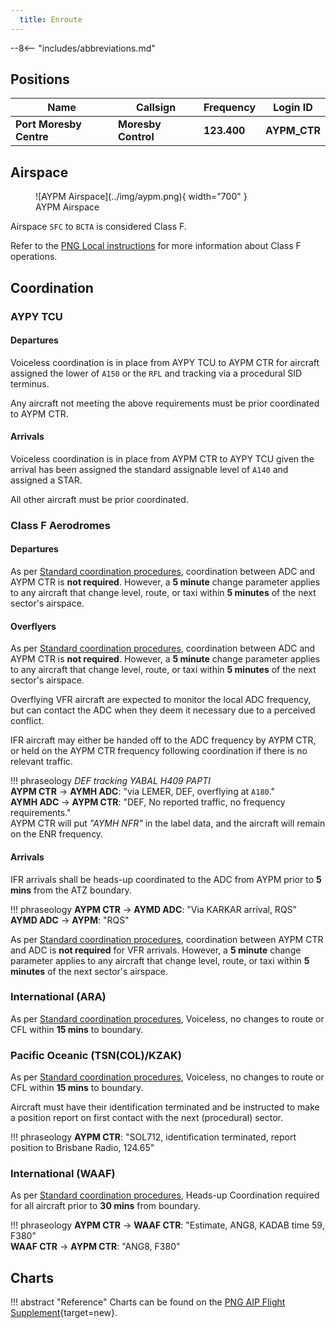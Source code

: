 ```yaml
---
  title: Enroute
---
```


--8<-- "includes/abbreviations.md"

## Positions

| Name                    | Callsign         | Frequency | Login ID    |
| ----------------------- | --------- | ---------------- | --------- |
| **Port Moresby Centre** | **Moresby Control** | **123.400** | **AYPM_CTR** |

## Airspace
<figure markdown>
![AYPM Airspace](../img/aypm.png){ width="700" }
  <figcaption>AYPM Airspace</figcaption>
</figure>

Airspace `SFC` to `BCTA` is considered Class F.

Refer to the [PNG Local instructions](../) for more information about Class F operations.

## Coordination
### AYPY TCU
#### Departures
Voiceless coordination is in place from AYPY TCU to AYPM CTR for aircraft assigned the lower of `A150` or the `RFL` and tracking via a procedural SID terminus.

Any aircraft not meeting the above requirements must be prior coordinated to AYPM CTR.

#### Arrivals
Voiceless coordination is in place from AYPM CTR to AYPY TCU given the arrival has been assigned the standard assignable level of `A140` and assigned a STAR.

All other aircraft must be prior coordinated.

### Class F Aerodromes
#### Departures
As per [Standard coordination procedures](../../controller-skills/coordination/#octa-coordination), coordination between ADC and AYPM CTR is **not required**. However, a **5 minute** change parameter applies to any aircraft that change level, route, or taxi within **5 minutes** of the next sector's airspace.

#### Overflyers
As per [Standard coordination procedures](../../controller-skills/coordination/#octa-coordination), coordination between ADC and AYPM CTR is **not required**. However, a **5 minute** change parameter applies to any aircraft that change level, route, or taxi within **5 minutes** of the next sector's airspace.

Overflying VFR aircraft are expected to monitor the local ADC frequency, but can contact the ADC when they deem it necessary due to a perceived conflict.

IFR aircraft may either be handed off to the ADC frequency by AYPM CTR, or held on the AYPM CTR frequency following coordination if there is no relevant traffic.

!!! phraseology
    *DEF tracking YABAL H409 PAPTI*  
    <span class="hotline">**AYPM CTR** -> **AYMH ADC**</span>: "via LEMER, DEF, overflying at `A180`."  
    <span class="hotline">**AYMH ADC** -> **AYPM CTR**</span>: "DEF, No reported traffic, no frequency requirements."  
    AYPM CTR will put *"AYMH NFR"* in the label data, and the aircraft will remain on the ENR frequency.

#### Arrivals
IFR arrivals shall be heads-up coordinated to the ADC from AYPM prior to **5 mins** from the ATZ boundary.

!!! phraseology
    <span class="hotline">**AYPM CTR** -> **AYMD ADC**</span>: "Via KARKAR arrival, RQS”  
    <span class="hotline">**AYMD ADC** -> **AYPM**</span>: "RQS"  

As per [Standard coordination procedures](../../controller-skills/coordination/#octa-coordination), coordination between AYPM CTR and ADC is **not required** for VFR arrivals. However, a **5 minute** change parameter applies to any aircraft that change level, route, or taxi within **5 minutes** of the next sector's airspace.

### International (ARA)
As per [Standard coordination procedures](../../controller-skills/coordination/#pacific-units), Voiceless, no changes to route or CFL within **15 mins** to boundary.
    
### Pacific Oceanic (TSN(COL)/KZAK)
As per [Standard coordination procedures](../../controller-skills/coordination/#pacific-units), Voiceless, no changes to route or CFL within **15 mins** to boundary.

Aircraft must have their identification terminated and be instructed to make a position report on first contact with the next (procedural) sector.

!!! phraseology
    **AYPM CTR**: "SOL712, identification terminated, report position to Brisbane Radio, 124.65"

### International (WAAF)
As per [Standard coordination procedures](../../controller-skills/coordination/#other-units), Heads-up Coordination required for all aircraft prior to **30 mins** from boundary.

!!! phraseology
    <span class="coldline">**AYPM CTR** -> **WAAF CTR**</span>: "Estimate, ANG8, KADAB time 59, F380"  
    <span class="coldline">**WAAF CTR** -> **AYPM CTR**</span>: "ANG8, F380"

## Charts
!!! abstract "Reference"
    Charts can be found on the [PNG AIP Flight Supplement](https://www.niuskypacific.com.pg/aip-flight-supplements/){target=new}.
